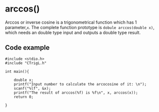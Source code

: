 # arccos()

Arccos or inverse cosine is a trigonometrical function which has 1 parameter,`x`.
The complete function prototype is `dobule arccos(double x)`, which needs an double type input and outputs a double type result.

## Code example
```
#include <stdio.h>
#include "CTrigL.h"

int main(){
    
    double x;
    printf("Input number to calculate the arcocosine of it: \n");
    scanf("%lf", &x);
    printf("The result of arccos(%f) is %f\n", x, arccos(x));
    return 0;
    
}
```
